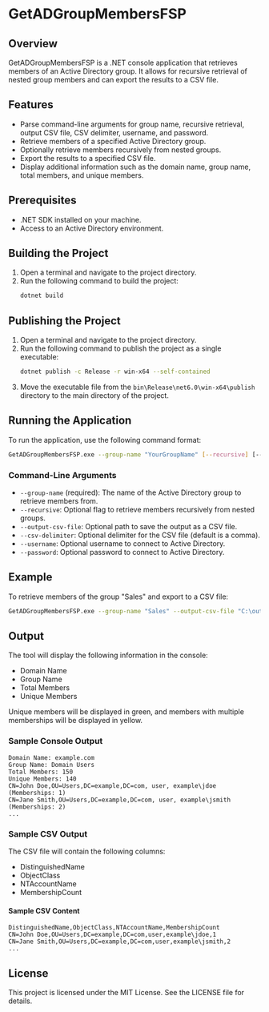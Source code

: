 # GetADGroupMembersFSP

## Overview
GetADGroupMembersFSP is a .NET console application that retrieves members of an Active Directory group. It allows for recursive retrieval of nested group members and can export the results to a CSV file.

## Features
- Parse command-line arguments for group name, recursive retrieval, output CSV file, CSV delimiter, username, and password.
- Retrieve members of a specified Active Directory group.
- Optionally retrieve members recursively from nested groups.
- Export the results to a specified CSV file.
- Display additional information such as the domain name, group name, total members, and unique members.

## Prerequisites
- .NET SDK installed on your machine.
- Access to an Active Directory environment.

## Building the Project
1. Open a terminal and navigate to the project directory.
2. Run the following command to build the project:
   ```sh
   dotnet build
   ```

## Publishing the Project
1. Open a terminal and navigate to the project directory.
2. Run the following command to publish the project as a single executable:
   ```sh
   dotnet publish -c Release -r win-x64 --self-contained
   ```
3. Move the executable file from the `bin\Release\net6.0\win-x64\publish` directory to the main directory of the project.

## Running the Application
To run the application, use the following command format:
```sh
GetADGroupMembersFSP.exe --group-name "YourGroupName" [--recursive] [--output-csv-file "path/to/output.csv"] [--csv-delimiter ","] [--username "username"] [--password "password"]
```

### Command-Line Arguments
- `--group-name` (required): The name of the Active Directory group to retrieve members from.
- `--recursive`: Optional flag to retrieve members recursively from nested groups.
- `--output-csv-file`: Optional path to save the output as a CSV file.
- `--csv-delimiter`: Optional delimiter for the CSV file (default is a comma).
- `--username`: Optional username to connect to Active Directory.
- `--password`: Optional password to connect to Active Directory.

## Example
To retrieve members of the group "Sales" and export to a CSV file:
```sh
GetADGroupMembersFSP.exe --group-name "Sales" --output-csv-file "C:\output\sales_members.csv"
```

## Output

The tool will display the following information in the console:

- Domain Name
- Group Name
- Total Members
- Unique Members

Unique members will be displayed in green, and members with multiple memberships will be displayed in yellow.

### Sample Console Output

```
Domain Name: example.com
Group Name: Domain Users
Total Members: 150
Unique Members: 140
CN=John Doe,OU=Users,DC=example,DC=com, user, example\jdoe (Memberships: 1)
CN=Jane Smith,OU=Users,DC=example,DC=com, user, example\jsmith (Memberships: 2)
...
```

### Sample CSV Output

The CSV file will contain the following columns:

- DistinguishedName
- ObjectClass
- NTAccountName
- MembershipCount

#### Sample CSV Content

```
DistinguishedName,ObjectClass,NTAccountName,MembershipCount
CN=John Doe,OU=Users,DC=example,DC=com,user,example\jdoe,1
CN=Jane Smith,OU=Users,DC=example,DC=com,user,example\jsmith,2
...
```

## License
This project is licensed under the MIT License. See the LICENSE file for details.